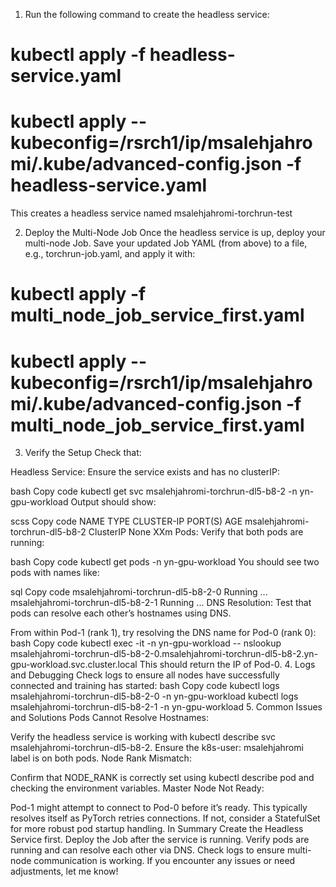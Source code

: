 

1. Run the following command to create the headless service:
# kubectl apply -f headless-service.yaml
# kubectl apply --kubeconfig=/rsrch1/ip/msalehjahromi/.kube/advanced-config.json -f headless-service.yaml

This creates a headless service named msalehjahromi-torchrun-test

2. Deploy the Multi-Node Job
Once the headless service is up, deploy your multi-node Job. Save your updated Job YAML (from above) to a file, e.g., torchrun-job.yaml, and apply it with:

# kubectl apply -f multi_node_job_service_first.yaml
# kubectl apply --kubeconfig=/rsrch1/ip/msalehjahromi/.kube/advanced-config.json -f multi_node_job_service_first.yaml

3. Verify the Setup
Check that:

Headless Service: Ensure the service exists and has no clusterIP:

bash
Copy code
kubectl get svc msalehjahromi-torchrun-dl5-b8-2 -n yn-gpu-workload
Output should show:

scss
Copy code
NAME                                TYPE        CLUSTER-IP   PORT(S)    AGE
msalehjahromi-torchrun-dl5-b8-2     ClusterIP   None         <none>     XXm
Pods: Verify that both pods are running:

bash
Copy code
kubectl get pods -n yn-gpu-workload
You should see two pods with names like:

sql
Copy code
msalehjahromi-torchrun-dl5-b8-2-0   Running   ...
msalehjahromi-torchrun-dl5-b8-2-1   Running   ...
DNS Resolution: Test that pods can resolve each other’s hostnames using DNS.

From within Pod-1 (rank 1), try resolving the DNS name for Pod-0 (rank 0):
bash
Copy code
kubectl exec -it <POD-NAME> -n yn-gpu-workload -- nslookup msalehjahromi-torchrun-dl5-b8-2-0.msalehjahromi-torchrun-dl5-b8-2.yn-gpu-workload.svc.cluster.local
This should return the IP of Pod-0.
4. Logs and Debugging
Check logs to ensure all nodes have successfully connected and training has started:
bash
Copy code
kubectl logs msalehjahromi-torchrun-dl5-b8-2-0 -n yn-gpu-workload
kubectl logs msalehjahromi-torchrun-dl5-b8-2-1 -n yn-gpu-workload
5. Common Issues and Solutions
Pods Cannot Resolve Hostnames:

Verify the headless service is working with kubectl describe svc msalehjahromi-torchrun-dl5-b8-2.
Ensure the k8s-user: msalehjahromi label is on both pods.
Node Rank Mismatch:

Confirm that NODE_RANK is correctly set using kubectl describe pod <pod-name> and checking the environment variables.
Master Node Not Ready:

Pod-1 might attempt to connect to Pod-0 before it’s ready. This typically resolves itself as PyTorch retries connections. If not, consider a StatefulSet for more robust pod startup handling.
In Summary
Create the Headless Service first.
Deploy the Job after the service is running.
Verify pods are running and can resolve each other via DNS.
Check logs to ensure multi-node communication is working.
If you encounter any issues or need adjustments, let me know!